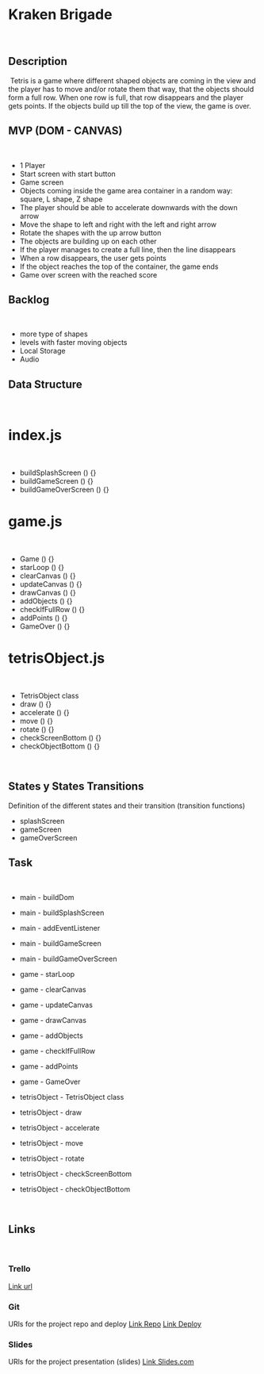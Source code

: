 # Kraken Brigade

​

## Description

​
Tetris is a game where different shaped objects are coming in the view and the player has to move and/or rotate them that way, that the objects should form a full row. When one row is full, that row disappears and the player gets points. If the objects build up till the top of the view, the game is over.
​

## MVP (DOM - CANVAS)

​

- 1 Player
- Start screen with start button
- Game screen
- Objects coming inside the game area container in a random way: square, L shape, Z shape
- The player should be able to accelerate downwards with the down arrow
- Move the shape to left and right with the left and right arrow
- Rotate the shapes with the up arrow button
- The objects are building up on each other
- If the player manages to create a full line, then the line disappears
- When a row disappears, the user gets points
- If the object reaches the top of the container, the game ends
- Game over screen with the reached score
  ​

## Backlog

​

- more type of shapes
- levels with faster moving objects
- Local Storage
- Audio
  ​

## Data Structure

​

# index.js

​

- buildSplashScreen () {}
- buildGameScreen () {}
- buildGameOverScreen () {}
  ​

# game.js

​

- Game () {}
- starLoop () {}
- clearCanvas () {}
- updateCanvas () {}
- drawCanvas () {}
- addObjects () {}
- checkIfFullRow () {}
- addPoints () {}
- GameOver () {}
  ​

# tetrisObject.js

​

- TetrisObject class
- draw () {}
- accelerate () {}
- move () {}
- rotate () {}
- checkScreenBottom () {}
- checkObjectBottom () {}
  ​

​

## States y States Transitions

Definition of the different states and their transition (transition functions)
​

- splashScreen
- gameScreen
- gameOverScreen
  ​

## Task

​

- main - buildDom
- main - buildSplashScreen
- main - addEventListener
- main - buildGameScreen
- main - buildGameOverScreen
- game - starLoop
- game - clearCanvas
- game - updateCanvas
- game - drawCanvas
- game - addObjects
- game - checkIfFullRow
- game - addPoints
- game - GameOver
- tetrisObject - TetrisObject class
- tetrisObject - draw
- tetrisObject - accelerate
- tetrisObject - move
- tetrisObject - rotate
- tetrisObject - checkScreenBottom
- tetrisObject - checkObjectBottom

  ​

## Links

​

### Trello

[Link url](https://trello.com/b/ulOf2Uty/tetris)
​

### Git

URls for the project repo and deploy
[Link Repo](https://github.com/brigihorvath/Tetris)
[Link Deploy](https://github.com/brigihorvath/Tetris)
​

### Slides

URls for the project presentation (slides)
[Link Slides.com]()
